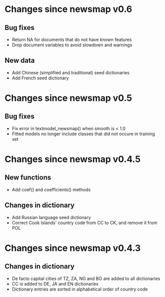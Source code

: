 # Changes since newsmap v0.6

## Bug fixes

* Return NA for documents that do not have known features 
* Drop document variables to avoid slowdown and warnings

## New data

* Add Chinese (simplified and traditional) seed dictionaries
* Add French seed dictionary

# Changes since newsmap v0.5

## Bug fixes

* Fix error in textmodel_newsmap() when smooth is < 1.0
* Fitted models no longer include classes that did not occure in training set

# Changes since newsmap v0.4.5

## New functions

* Add coef() and coefficients() methods

## Changes in dictionary

* Add Russian language seed dictionary
* Correct Cook Islands' country code from CC to CK, and remove it from POL

# Changes since newsmap v0.4.3

## Changes in dictionary

* De facto capital cities of TZ, ZA, NG and BO are added to all dictionaries
* CC is added to DE, JA and EN dictionaries
* Dictionary entries are sorted in alphabetical order of country code
